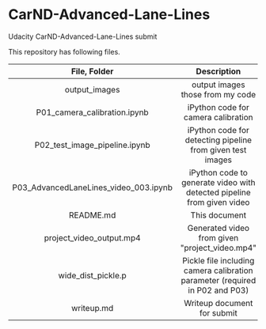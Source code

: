 # CarND-Advanced-Lane-Lines
Udacity CarND-Advanced-Lane-Lines submit

This repository has following files.

| File, Folder         		|     Description	        					| 
|:---------------------:|:---------------------------------------------:| 
| output_images         		| output images those from my code  							| 
| P01_camera_calibration.ipynb     	| iPython code for camera calibration 	|
| P02_test_image_pipeline.ipynb					|	iPython code for detecting pipeline from given test images						|
| P03_AdvancedLaneLines_video_003.ipynb     	| iPython code to generate video with detected pipeline from given video 	|
| README.md				|	This document								|
| project_video_output.mp4     	| Generated video from given "project_video.mp4" 	|
| wide_dist_pickle.p     	| Pickle file including camera calibration parameter (required in P02 and P03) 	|
| writeup.md     	| Writeup document for submit 	|

